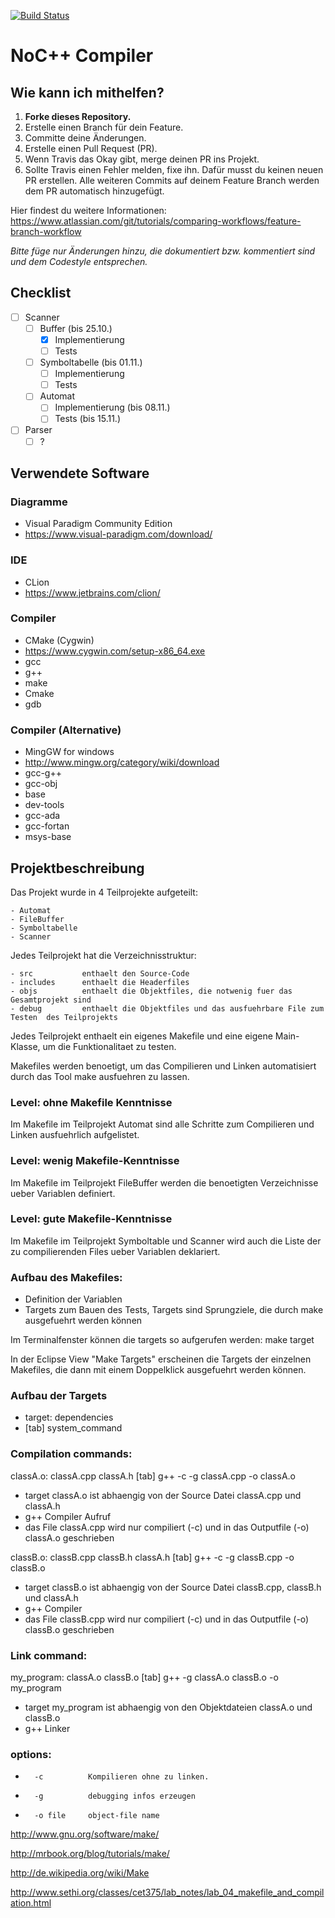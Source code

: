 [![Build Status](https://travis-ci.org/ALESysProg/sysprog.svg?branch=master)](https://travis-ci.org/ALESysProg/sysprog)
# NoC++ Compiler 
## Wie kann ich mithelfen?
1. **Forke dieses Repository.**
2. Erstelle einen Branch für dein Feature.
3. Committe deine Änderungen.
4. Erstelle einen Pull Request (PR).
5. Wenn Travis das Okay gibt, merge deinen PR ins Projekt.
6. Sollte Travis einen Fehler melden, fixe ihn. Dafür musst du keinen neuen PR erstellen. Alle weiteren Commits auf deinem Feature Branch werden dem PR automatisch hinzugefügt.

Hier findest du weitere Informationen: https://www.atlassian.com/git/tutorials/comparing-workflows/feature-branch-workflow

*Bitte füge nur Änderungen hinzu, die dokumentiert bzw. kommentiert sind und dem Codestyle entsprechen.*

## Checklist
- [ ] Scanner
	- [ ] Buffer (bis 25.10.)
		- [X] Implementierung
		- [ ] Tests
	- [ ] Symboltabelle (bis 01.11.)
		- [ ] Implementierung
		- [ ] Tests
	- [ ] Automat
		- [ ] Implementierung (bis 08.11.)
		- [ ] Tests (bis 15.11.)
- [ ] Parser
	- [ ] ?

## Verwendete Software
### Diagramme
- Visual Paradigm Community Edition
- https://www.visual-paradigm.com/download/

### IDE
- CLion
- https://www.jetbrains.com/clion/

### Compiler 
- CMake (Cygwin)
- https://www.cygwin.com/setup-x86_64.exe
- gcc
- g++
- make
- Cmake
- gdb

### Compiler (Alternative)
- MingGW for windows
- http://www.mingw.org/category/wiki/download
- gcc-g++
- gcc-obj
- base
- dev-tools
- gcc-ada
- gcc-fortan
- msys-base

## Projektbeschreibung

Das Projekt wurde in 4 Teilprojekte aufgeteilt:

	- Automat
	- FileBuffer
	- Symboltabelle
	- Scanner


Jedes Teilprojekt hat die Verzeichnisstruktur:

	- src			enthaelt den Source-Code
	- includes		enthaelt die Headerfiles
	- objs			enthaelt die Objektfiles, die notwenig fuer das Gesamtprojekt sind
	- debug			enthaelt die Objektfiles und das ausfuehrbare File zum Testen  des Teilprojekts
	

Jedes Teilprojekt enthaelt ein eigenes Makefile und eine eigene Main-Klasse, um die Funktionalitaet zu testen.
	
	
Makefiles werden benoetigt, um das Compilieren und Linken automatisiert durch das Tool make ausfuehren zu lassen.
 
### Level: ohne Makefile Kenntnisse	
Im Makefile im Teilprojekt Automat sind alle Schritte zum Compilieren und Linken ausfuehrlich aufgelistet.


### Level: wenig Makefile-Kenntnisse
Im Makefile im Teilprojekt FileBuffer werden die benoetigten Verzeichnisse ueber Variablen definiert.


### Level: gute Makefile-Kenntnisse
Im Makefile im Teilprojekt Symboltable und Scanner wird auch die Liste der zu compilierenden Files ueber Variablen deklariert.


### Aufbau des Makefiles:
-	Definition der Variablen
-	Targets zum Bauen des Tests, Targets sind Sprungziele, die durch make ausgefuehrt werden können 
	
Im Terminalfenster können die targets so aufgerufen werden: make target

In der Eclipse View "Make Targets" erscheinen die Targets der einzelnen Makefiles, die dann mit einem Doppelklick ausgefuehrt werden können.


### Aufbau der Targets
- 	 target: dependencies
- 	 [tab] system_command


### Compilation commands:
classA.o: classA.cpp classA.h
    [tab] g++ -c -g classA.cpp -o classA.o

- target classA.o ist abhaengig von der Source Datei classA.cpp und classA.h
- g++ Compiler Aufruf
- das File classA.cpp wird nur compiliert (-c) und in das Outputfile (-o) classA.o geschrieben



classB.o: classB.cpp classB.h classA.h
    [tab] g++ -c -g classB.cpp -o classB.o
    
- target classB.o ist abhaengig von der Source Datei classB.cpp, classB.h und classA.h
- g++ Compiler 
- das File classB.cpp wird nur compiliert (-c) und in das Outputfile (-o) classB.o geschrieben    


### Link command:
my_program: classA.o classB.o
   [tab] g++ -g classA.o classB.o -o my_program

- target my_program ist abhaengig von den Objektdateien classA.o und classB.o
- g++ Linker 

### options:
-		-c			Kompilieren ohne zu linken. 
-		-g 			debugging infos erzeugen
-		-o file     object-file name 

http://www.gnu.org/software/make/

http://mrbook.org/blog/tutorials/make/

http://de.wikipedia.org/wiki/Make

http://www.sethi.org/classes/cet375/lab_notes/lab_04_makefile_and_compilation.html
